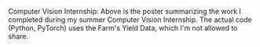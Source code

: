 Computer Vision Internship: Above is the poster summarizing the work I completed during my summer Computer Vision Internship. The actual code (Python, PyTorch) uses the Farm's Yield Data, which I'm not allowed to share. 
